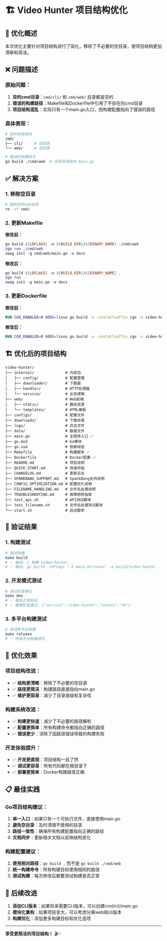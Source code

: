 # 🏗️ Video Hunter 项目结构优化

## 🎯 优化概述

本次优化主要针对项目结构进行了简化，移除了不必要的空目录，使项目结构更加清晰和简洁。

## ❌ 问题描述

### 原始问题：
1. **空的cmd目录**：`cmd/cli/` 和 `cmd/web/` 目录都是空的
2. **错误的构建路径**：Makefile和Dockerfile中引用了不存在的cmd目录
3. **项目结构混乱**：实际只有一个main.go入口，但构建配置指向了错误的路径

### 具体表现：
```bash
# 空的目录结构
cmd/
├── cli/     # 空目录
└── web/     # 空目录

# 错误的构建命令
go build ./cmd/web  # 实际应该指向 main.go
```

## ✅ 解决方案

### 1. 移除空目录
```bash
# 删除空的cmd目录
rm -rf cmd/
```

### 2. 更新Makefile
**修改前：**
```makefile
go build ${LDFLAGS} -o ${BUILD_DIR}/${BINARY_NAME} ./cmd/web
@go run ./cmd/web
swag init -g cmd/web/main.go -o docs
```

**修改后：**
```makefile
go build ${LDFLAGS} -o ${BUILD_DIR}/${BINARY_NAME} .
@go run .
swag init -g main.go -o docs
```

### 3. 更新Dockerfile
**修改前：**
```dockerfile
RUN CGO_ENABLED=0 GOOS=linux go build -a -installsuffix cgo -o video-hunter ./cmd/web
```

**修改后：**
```dockerfile
RUN CGO_ENABLED=0 GOOS=linux go build -a -installsuffix cgo -o video-hunter .
```

## 🏗️ 优化后的项目结构

```
video-hunter/
├── internal/              # 内部包
│   ├── config/            # 配置管理
│   ├── downloader/        # 下载器
│   ├── handler/           # HTTP处理器
│   └── service/           # 业务逻辑
├── web/                   # Web前端
│   ├── static/            # 静态资源
│   └── templates/         # HTML模板
├── configs/               # 配置文件
├── downloads/             # 下载目录
├── logs/                  # 日志文件
├── data/                  # 数据文件
├── main.go                # 主程序入口 ✅
├── go.mod                 # Go模块
├── go.sum                 # 依赖校验
├── Makefile               # 构建脚本 ✅
├── Dockerfile             # Docker配置 ✅
├── README.md              # 项目说明
├── QUICK_START.md         # 快速开始
├── CHANGELOG.md           # 更新日志
├── SPANKBANG_SUPPORT.md   # SpankBang支持说明
├── CONFIG_OPTIMIZATION.md # 配置优化说明
├── FILENAME_HANDLING.md   # 文件名处理说明
├── TROUBLESHOOTING.md     # 故障排除指南
├── test_api.sh            # API测试脚本
├── test_filename.sh       # 文件名处理测试脚本
└── start.sh               # 启动脚本
```

## 🧪 验证结果

### 1. 构建测试
```bash
# 测试构建
make build
# ✅ 输出: 🔨 构建 video-hunter...
# ✅ 输出: go build -ldflags "-X main.Version=" -o build/video-hunter .
```

### 2. 开发模式测试
```bash
# 测试开发模式
make dev
# ✅ 服务正常启动
# ✅ 健康检查通过: {"service":"video-hunter","status":"ok"}
```

### 3. 多平台构建测试
```bash
# 测试多平台构建
make release
# ✅ 所有平台构建成功
```

## 🎉 优化效果

### 项目结构改进：
- ✅ **结构更清晰**：移除了不必要的空目录
- ✅ **路径更简洁**：构建路径直接指向main.go
- ✅ **维护更容易**：减少了目录层级和复杂性

### 构建系统改进：
- ✅ **构建更快速**：减少了不必要的路径解析
- ✅ **配置更简单**：所有构建命令都指向正确的路径
- ✅ **错误更少**：消除了因路径错误导致的构建失败

### 开发体验提升：
- ✅ **开发更直观**：项目结构一目了然
- ✅ **调试更容易**：所有代码都在根目录下
- ✅ **部署更简单**：Docker构建路径正确

## 📋 最佳实践

### Go项目结构建议：
1. **单一入口**：如果只有一个可执行文件，直接使用main.go
2. **避免空目录**：及时清理不使用的目录
3. **路径一致性**：确保所有构建配置指向正确的路径
4. **文档同步**：更新相关文档以反映结构变化

### 构建配置建议：
1. **使用相对路径**：`go build .` 而不是 `go build ./cmd/web`
2. **统一构建命令**：所有构建目标使用相同的路径
3. **测试构建**：每次修改后都要测试构建是否正常

## 🚀 后续改进

1. **添加CLI版本**：如果将来需要CLI版本，可以创建cmd/cli/main.go
2. **模块化重构**：如果项目变大，可以考虑分离web和cli版本
3. **构建优化**：添加更多构建目标和优化选项

---

**享受更简洁的项目结构！** 🎬✨ 